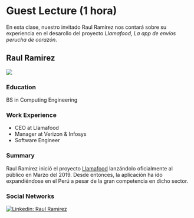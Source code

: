 # Guest Lecture (1 hora)

En esta clase, nuestro invitado Raul Ramírez nos contará sobre su experiencia en el desarollo del proyecto *Llamafood, La app de envíos perucha de corazón*.

## Raul Ramirez

![](https://media-exp1.licdn.com/dms/image/C4E03AQEh3xkc-kPUDA/profile-displayphoto-shrink_800_800/0/1582256162728?e=1643846400&v=beta&t=jK9N5vDqXNb-1ws07TfC2ElCG2mHGWZu4xqLWMSiV5c)

### Education

BS in Computing Engineering 

### Work Experience

- CEO at Llamafood
- Manager at Verizon & Infosys
- Software Engineer

### Summary

Raul Ramirez inició el proyecto [Llamafood](https://llamafood.com/home) lanzándolo oficialmente al público en Marzo del 2019. Desde entonces, la aplicación ha ido expandiéndose en el Perú a pesar de la gran competencia en dicho sector.

### Social Networks

[![Linkedin: Raul Ramirez](https://img.shields.io/badge/-Raul-blue?style=flat-square&logo=Linkedin&logoColor=white&link=https://www.linkedin.com/in/raul-ramirez-a6b4a147/)](https://www.linkedin.com/in/raul-ramirez-a6b4a147/)


